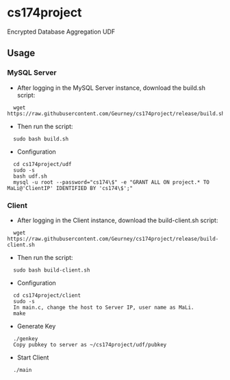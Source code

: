 # cs174project
Encrypted Database Aggregation UDF

## Usage
### MySQL Server
* After logging in the MySQL Server instance, download the build.sh script:
```
  wget https://raw.githubusercontent.com/Geurney/cs174project/release/build.sh 
```
* Then run the script: 
```
  sudo bash build.sh
```
* Configuration
```
  cd cs174project/udf
  sudo -s
  bash udf.sh
  mysql -u root --password="cs174\$" -e "GRANT ALL ON project.* TO MaLi@'ClientIP' IDENTIFIED BY 'cs174\$';"
```

### Client
* After logging in the Client instance, download the build-client.sh script:
```
  wget https://raw.githubusercontent.com/Geurney/cs174project/release/build-client.sh 
```
* Then run the script: 
```
  sudo bash build-client.sh
```
* Configuration
```
  cd cs174project/client
  sudo -s
  In main.c, change the host to Server IP, user name as MaLi.
  make
```
*  Generate Key
```
  ./genkey
  Copy pubkey to server as ~/cs174project/udf/pubkey
```
* Start Client
```
  ./main
```
